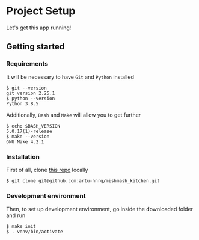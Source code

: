 # Project Setup
Let's get this app running!

[-0]: https://github.com/artu-hnrq/mishmash_kitchen "Project Repo"


## Getting started
### Requirements
It will be necessary to have `Git` and `Python` installed
```shell
$ git --version
git version 2.25.1
$ python --version
Python 3.8.5
```

Additionally, `Bash` and `Make` will allow you to get further
```shell
$ echo $BASH_VERSION
5.0.17(1)-release
$ make --version
GNU Make 4.2.1
```

### Installation
First of all, clone [this repo][-0] locally
```shell
$ git clone git@github.com:artu-hnrq/mishmash_kitchen.git
```

### Development environment
Then, to set up development environment, go inside the downloaded folder and run
```shell
$ make init
$ . venv/bin/activate
``` 
